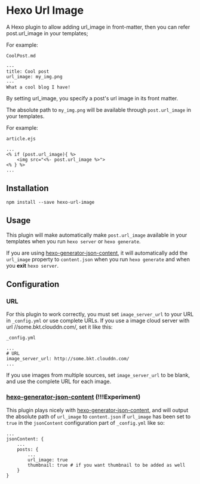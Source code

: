 # Hexo Url Image

A Hexo plugin to allow adding url_image in front-matter, then you can refer post.url_image in your templates;

For example:

`CoolPost.md`

	---
	title: Cool post
	url_image: my_img.png
	---
	What a cool blog I have!

By setting url_image, you specify a post's url image in its front matter.

The absolute path to `my_img.png` will be available through `post.url_image` in your templates.

For example:

`article.ejs`

	...
	<% if (post.url_image){ %>
        <img src="<%- post.url_image %>">
    <% } %>
    ...

## Installation
	npm install --save hexo-url-image
## Usage
This plugin will make automatically make `post.url_image` available in your templates when you run `hexo server` or `hexo generate`.

If you are using [hexo-generator-json-content](https://github.com/alexbruno/hexo-generator-json-content), it will automatically add the `url_image` property to `content.json` when you run `hexo generate` and when you __exit__ `hexo server`.
## Configuration
### URL
For this plugin to work correctly, you must set `image_server_url` to your URL in `_config.yml` or use complete URLs. If you use a image cloud server with url //some.bkt.clouddn.com/,  set it like this:

`_config.yml`

    ...
    # URL
    image_server_url: http://some.bkt.clouddn.com/
    ...

If you use images from multiple sources, set `image_server_url` to be blank, and use the complete URL for each image.

### [hexo-generator-json-content](https://github.com/alexbruno/hexo-generator-json-content) (!!!Experiment)
This plugin plays nicely with [hexo-generator-json-content](https://github.com/alexbruno/hexo-generator-json-content), and will output the absolute path of `url_image` to `content.json` if `url_image` has been set to `true` in the `jsonContent` configuration part of `_config.yml` like so:

	...
    jsonContent: {
    	...
        posts: {
        	...
            url_image: true
            thumbnail: true # if you want thumbnail to be added as well
        }
    }
